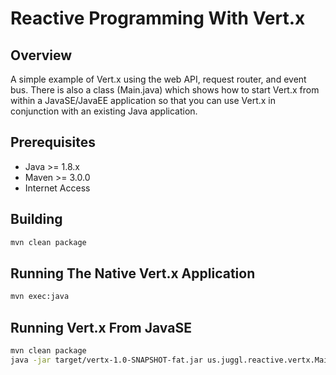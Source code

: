 # Reactive Programming With Vert.x

## Overview
A simple example of Vert.x using the web API, request router, and event bus. There is 
also a class (Main.java) which shows how to start Vert.x from within a JavaSE/JavaEE 
application so that you can use Vert.x in conjunction with an existing Java application.

## Prerequisites
* Java >= 1.8.x
* Maven >= 3.0.0
* Internet Access

## Building
```bash
mvn clean package
```

## Running The Native Vert.x Application
```bash
mvn exec:java
```

## Running Vert.x From JavaSE
```bash
mvn clean package
java -jar target/vertx-1.0-SNAPSHOT-fat.jar us.juggl.reactive.vertx.Main
```
